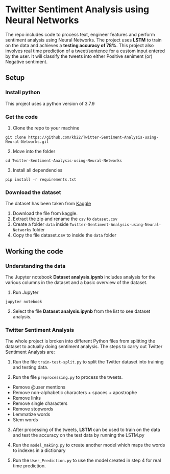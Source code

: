 # Twitter Sentiment Analysis using Neural Networks
The repo includes code to process text, engineer features and perform sentiment analysis using Neural Networks. The project uses **LSTM** to train on the data and achieves a **testing accuracy of 78%**. 
This project also involves real time prediction of a tweet/sentence for a custom input entered by the user. It will classify the tweets into either Positive seniment (or) Negative sentiment.

## Setup

### Install python
This project uses a python version of 3.7.9 

### Get the code
1. Clone the repo to your machine
```
git clone https://github.com/kb22/Twitter-Sentiment-Analysis-using-Neural-Networks.git
```
2. Move into the folder
```
cd Twitter-Sentiment-Analysis-using-Neural-Networks
```
3. Install all dependencies
```
pip install -r requirements.txt
```

### Download the dataset
The dataset has been taken from [Kaggle](https://www.kaggle.com/kazanova/sentiment140)
1. Download the file from kaggle.
2. Extract the zip and rename the `csv` to `dataset.csv`
3. Create a folder `data` inside `Twitter-Sentiment-Analysis-using-Neural-Networks` folder
3. Copy the file dataset.csv to inside the `data` folder

## Working the code

### Understanding the data
The Jupyter notebook **Dataset analysis.ipynb** includes analysis for the various columns in the dataset and a basic overview of the dataset.
1. Run Jupyter
```
jupyter notebook
```
2. Select the file **Dataset analysis.ipynb** from the list to see dataset analysis.

### Twitter Sentiment Analysis
The whole project is broken into different Python files from splitting the dataset to actually doing sentiment analysis. The steps to carry out Twitter Sentiment Analysis are:
1. Run the file `train-test-split.py` to split the Twitter dataset into training and testing data.

2. Run the file `preprocessing.py` to process the tweets.
- Remove @user mentions
- Remove non-alphabetic characters + spaces + apostrophe
- Remove links
- Remove single characters
- Remove stopwords
- Lemmatize words
- Stem words

3. After processing of the tweets, **LSTM** can be used to train on the data and test the accuracy on the test data by running the LSTM.py

4. Run the `model_making.py` to create another model which maps the words to indexes in a dictionary

5. Run the `User_Prediction.py` to use the model created in step 4 for real time prediction.




